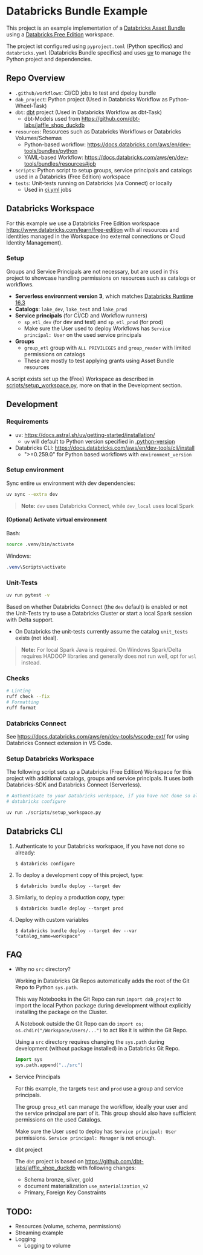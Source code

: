 # Databricks Bundle Example

This project is an example implementation of a [Databricks Asset Bundle](https://docs.databricks.com/aws/en/dev-tools/bundles/) using a [Databricks Free Edition](https://www.databricks.com/learn/free-edition) workspace.

The project ist configured using `pyproject.toml` (Python specifics) and `databricks.yaml` (Databricks Bundle specifics) and uses [uv](https://docs.astral.sh/uv/) to manage the Python project and dependencies.

## Repo Overview

* `.github/workflows`: CI/CD jobs to test and dpeloy bundle
* `dab_project`: Python project (Used in Databricks Workflow as Python-Wheel-Task)
* `dbt`: [dbt](https://github.com/dbt-labs/dbt-core) project (Used in Databricks Workflow as dbt-Task)
  * dbt-Models used from https://github.com/dbt-labs/jaffle_shop_duckdb
* `resources`: Resources such as Databricks Workflows or Databricks Volumes/Schemas
  * Python-based workflow: https://docs.databricks.com/aws/en/dev-tools/bundles/python
  * YAML-based Workflow: https://docs.databricks.com/aws/en/dev-tools/bundles/resources#job
* `scripts`: Python script to setup groups, service principals and catalogs used in a Databricks (Free Edition) workspace
* `tests`: Unit-tests running on Databricks (via Connect) or locally
  * Used in [ci.yml](.github/workflows/ci.yml) jobs

## Databricks Workspace

For this example we use a Databricks Free Edition workspace https://www.databricks.com/learn/free-edition with all resources and identities managed in the Workspace (no external connections or Cloud Identity Management).

### Setup

Groups and Service Principals are not necessary, but are used in this project to showcase handling permissions on resources such as catalogs or workflows.

* **Serverless environment version 3**, which matches [Databricks Runtime 16.3](https://docs.databricks.com/aws/en/release-notes/serverless/#version-163)
* **Catalogs**: `lake_dev`, `lake_test` and `lake_prod`
* **Service principals** (for CI/CD and Workflow runners)
  * `sp_etl_dev` (for dev and test) and `sp_etl_prod` (for prod)
  * Make sure the User used to deploy Workflows has `Service principal: User` on the used service principals
* **Groups**
  * `group_etl` group with `ALL PRIVILEGES` and `group_reader` with limited permissions on catalogs
  * These are mostly to test applying grants using Asset Bundle resources

A script exists set up the (Free) Workspace as described in [scripts/setup_workspace.py](scripts/setup_workspace.py), more on that in the Development section.

## Development

### Requirements

* uv: https://docs.astral.sh/uv/getting-started/installation/
  * `uv` will default to Python version specified in [.python-version](.python-version)
* Databricks CLI: https://docs.databricks.com/aws/en/dev-tools/cli/install
  * ">=0.259.0" for Python based workflows with `environment_version`

### Setup environment

Sync entire `uv` environment with dev dependencies:
```bash
uv sync --extra dev
```

> **Note:** `dev` uses Databricks Connect, while `dev_local` uses local Spark

#### (Optional) Activate virtual environment

Bash:
```bash
source .venv/bin/activate
```

Windows:
```powershell
.venv\Scripts\activate
```

### Unit-Tests

```bash
uv run pytest -v
```

Based on whether Databricks Connect (the `dev` default) is enabled or not the Unit-Tests try to use a Databricks Cluster or start a local Spark session with Delta support.
* On Databricks the unit-tests currently assume the catalog `unit_tests` exists (not ideal).

> **Note:** For local Spark Java is required. On Windows Spark/Delta requires HADOOP libraries and generally does not run well, opt for `wsl` instead.

### Checks

```bash
# Linting
ruff check --fix
# Formatting
ruff format
```

### Databricks Connect

See https://docs.databricks.com/aws/en/dev-tools/vscode-ext/ for using Databricks Connect extension in VS Code.

### Setup Databricks Workspace

The following script sets up a Databricks (Free Edition) Workspace for this project with additional catalogs, groups and service principals. It uses both Databricks-SDK and Databricks Connect (Serverless).

```bash
# Authenticate to your Databricks workspace, if you have not done so already:
# databricks configure

uv run ./scripts/setup_workspace.py
```

## Databricks CLI

1. Authenticate to your Databricks workspace, if you have not done so already:
    ```
    $ databricks configure
    ```

2. To deploy a development copy of this project, type:
    ```
    $ databricks bundle deploy --target dev
    ```

3. Similarly, to deploy a production copy, type:
   ```
   $ databricks bundle deploy --target prod
   ```

4. Deploy with custom variables
   ```
   $ databricks bundle deploy --target dev --var "catalog_name=workspace"
   ```

## FAQ

* Why no `src` directory?

   Working in Databricks Git Repos automatically adds the root of the Git Repo to Python `sys.path`.

   This way Notebooks in the Git Repo can run `import dab_project` to import the local Python package during development without explicitly installing the package on the Cluster.

   A Notebook outside the Git Repo can do `import os; os.chdir("/Workspace/Users/...")` to act like it is within the Git Repo.

   Using a `src` directory requires changing the `sys.path` during development (without package installed) in a Databricks Git Repo.
   ```python
   import sys
   sys.path.append("../src")
   ```
* Service Principals

   For this example, the targets `test` and `prod` use a group and service principals.

   The group `group_etl` can manage the workflow, ideally your user and the service principal are part of it. This group should also have sufficient permissions on the used Catalogs.

   Make sure the User used to deploy has `Service principal: User` permissions. `Service principal: Manager` is not enough.
* dbt project

   The `dbt` project is based on https://github.com/dbt-labs/jaffle_shop_duckdb with following changes:

   * Schema bronze, silver, gold
   * document materialization `use_materialization_v2`
   * Primary, Foreign Key Constraints

## TODO:

* Resources (volume, schema, permissions)
* Streaming example
* Logging
  * Logging to volume